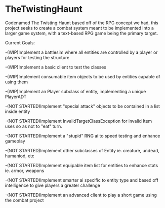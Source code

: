 # TheTwistingHaunt
Codenamed The Twisting Haunt based off of the RPG concept we had, this project seeks to create a combat system meant to be implemented into a larger game system, with a text-based RPG game being the primary target.

Current Goals:

-(WIP)Implement a battlesim where all entities are controlled by a player or players for testing the structure

-(WIP)Implement a basic client to test the classes

-(WIP)Implement consumable item objects to be used by entities capable of using them

-(WIP)Implement an Player subclass of entity, implementing a unique PlayerADT

-(NOT STARTED)Implement "special attack" objects to be contained in a list inside entity

-(NOT STARTED)Implement InvalidTargetClassException for invalid Item uses so as not to "eat" turn.

-(NOT STARTED)Implement a "stupid" RNG ai to speed testing and enhance gameplay

-(NOT STARTED)Implement other subclasses of Entity ie. creature, undead, humaniod, etc

-(NOT STARTED)Implement equipable item list for entities to enhance stats ie. armor, weapons

-(NOT STARTED)Implement smarter ai specific to entity type and based off intelligence to give players a greater challenge

-(NOT STARTED)Implement an advanced client to play a short game using the combat project


